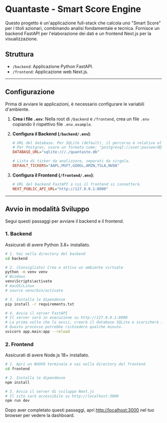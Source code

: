 # Quantaste - Smart Score Engine

Questo progetto è un'applicazione full-stack che calcola uno "Smart Score" per i titoli azionari, combinando analisi fondamentale e tecnica. Fornisce un backend FastAPI per l'elaborazione dei dati e un frontend Next.js per la visualizzazione.

## Struttura

- `/backend`: Applicazione Python FastAPI.
- `/frontend`: Applicazione web Next.js.

---

## Configurazione

Prima di avviare le applicazioni, è necessario configurare le variabili d'ambiente.

1.  **Crea i file `.env`**:
    Nella root di `/backend` e `/frontend`, crea un file `.env` copiando il rispettivo file `.env.example`.

2.  **Configura il Backend (`/backend/.env`)**:

    ```ini
    # URL del database. Per SQLite (default), il percorso è relativo alla directory /backend.
    # Per Postgres, usare un formato come: "postgresql://user:password@host:port/dbname"
    DATABASE_URL="sqlite:///./quantaste.db"

    # Lista di ticker da analizzare, separati da virgola.
    DEFAULT_TICKERS="AAPL,MSFT,GOOGL,AMZN,TSLA,NVDA"
    ```

3.  **Configura il Frontend (`/frontend/.env`)**:

    ```ini
    # URL del backend FastAPI a cui il frontend si connetterà.
    NEXT_PUBLIC_API_URL="http://127.0.0.1:8000"
    ```

---

## Avvio in modalità Sviluppo

Segui questi passaggi per avviare il backend e il frontend.

### 1. Backend

Assicurati di avere Python 3.8+ installato.

```bash
# 1. Vai nella directory del backend
cd backend

# 2. (Consigliato) Crea e attiva un ambiente virtuale
python -m venv venv
# Windows
venv\Scripts\activate
# macOS/Linux
# source venv/bin/activate

# 3. Installa le dipendenze
pip install -r requirements.txt

# 4. Avvia il server FastAPI
# Il server sarà in esecuzione su http://127.0.0.1:8000
# La prima volta che lo avvii, creerà il database SQLite e scaricherà i dati iniziali.
# Questo processo potrebbe richiedere qualche minuto.
uvicorn app.main:app --reload
```

### 2. Frontend

Assicurati di avere Node.js 18+ installato.

```bash
# 1. Apri un NUOVO terminale e vai nella directory del frontend
cd frontend

# 2. Installa le dipendenze
npm install

# 3. Avvia il server di sviluppo Next.js
# Il sito sarà accessibile su http://localhost:3000
npm run dev
```

Dopo aver completato questi passaggi, apri [http://localhost:3000](http://localhost:3000) nel tuo browser per vedere la dashboard.
